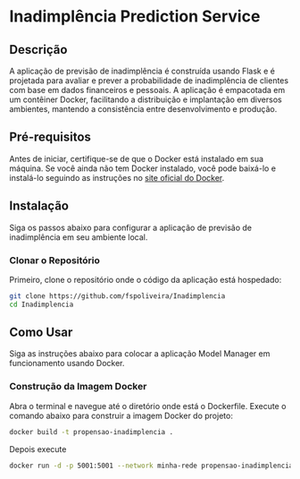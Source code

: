 # Inadimplência Prediction Service

## Descrição

A aplicação de previsão de inadimplência é construída usando Flask e é projetada para avaliar e prever a probabilidade de inadimplência de clientes com base em dados financeiros e pessoais. A aplicação é empacotada em um contêiner Docker, facilitando a distribuição e implantação em diversos ambientes, mantendo a consistência entre desenvolvimento e produção.

## Pré-requisitos

Antes de iniciar, certifique-se de que o Docker está instalado em sua máquina. Se você ainda não tem Docker instalado, você pode baixá-lo e instalá-lo seguindo as instruções no [site oficial do Docker](https://docs.docker.com/get-docker/).

## Instalação

Siga os passos abaixo para configurar a aplicação de previsão de inadimplência em seu ambiente local.

### Clonar o Repositório

Primeiro, clone o repositório onde o código da aplicação está hospedado:

```bash
git clone https://github.com/fspoliveira/Inadimplencia
cd Inadimplencia
```

## Como Usar

Siga as instruções abaixo para colocar a aplicação Model Manager em funcionamento usando Docker.

### Construção da Imagem Docker

Abra o terminal e navegue até o diretório onde está o Dockerfile. Execute o comando abaixo para construir a imagem Docker do projeto:

```bash
docker build -t propensao-inadimplencia .
```

Depois execute

```bash
docker run -d -p 5001:5001 --network minha-rede propensao-inadimplencia
```